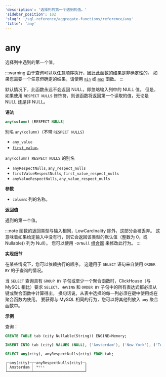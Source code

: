 ```yaml
---
'description': '选择列的第一个遇到的值。'
'sidebar_position': 102
'slug': '/sql-reference/aggregate-functions/reference/any'
'title': 'any'
---
```



# any

选择列中遇到的第一个值。

:::warning
由于查询可以以任意顺序执行，因此此函数的结果是非确定性的。
如果您需要一个任意但确定的结果，请使用 [`min`](../reference/min.md) 或 [`max`](../reference/max.md) 函数。
:::

默认情况下，此函数永远不会返回 NULL，即忽略输入列中的 NULL 值。
但是，如果使用 `RESPECT NULLS` 修饰符，则该函数将返回第一个读取的值，无论是 NULL 还是非 NULL。

**语法**

```sql
any(column) [RESPECT NULLS]
```

别名 `any(column)`（不带 `RESPECT NULLS`）
- `any_value`
- [`first_value`](../reference/first_value.md)。

`any(column) RESPECT NULLS` 的别名
- `anyRespectNulls`, `any_respect_nulls`
- `firstValueRespectNulls`, `first_value_respect_nulls`
- `anyValueRespectNulls`, `any_value_respect_nulls`

**参数**
- `column`: 列的名称。

**返回值**

遇到的第一个值。

:::note
函数的返回类型与输入相同，LowCardinality 除外，这部分会被丢弃。
这意味着如果给定输入中没有行，则它会返回该类型的默认值（整数为 0，或 Nullable() 列为 Null）。
您可以使用 `-OrNull` [组合器](../../../sql-reference/aggregate-functions/combinators.md) 来修改此行为。
:::

**实现细节**

在某些情况下，您可以依赖执行的顺序。
这适用于 `SELECT` 语句来自使用 `ORDER BY` 的子查询的情况。

当 `SELECT` 查询具有 `GROUP BY` 子句或至少一个聚合函数时，ClickHouse（与 MySQL 相比）要求 `SELECT`、`HAVING` 和 `ORDER BY` 子句中的所有表达式都必须从键或聚合函数中计算得出。
换句话说，从表中选择的每一列必须在键中使用或在聚合函数内使用。
要获得与 MySQL 相同的行为，您可以将其他列放入 `any` 聚合函数中。

**示例**

查询：

```sql
CREATE TABLE tab (city Nullable(String)) ENGINE=Memory;

INSERT INTO tab (city) VALUES (NULL), ('Amsterdam'), ('New York'), ('Tokyo'), ('Valencia'), (NULL);

SELECT any(city), anyRespectNulls(city) FROM tab;
```

```response
┌─any(city)─┬─anyRespectNulls(city)─┐
│ Amsterdam │ ᴺᵁᴸᴸ                  │
└───────────┴───────────────────────┘
```
